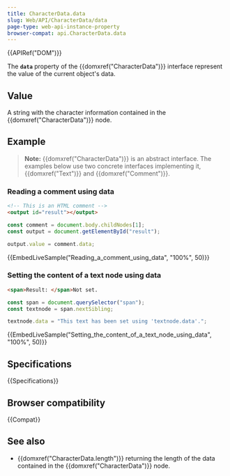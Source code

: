```yaml
---
title: CharacterData.data
slug: Web/API/CharacterData/data
page-type: web-api-instance-property
browser-compat: api.CharacterData.data
---
```


{{APIRef("DOM")}}

The **`data`** property of the {{domxref("CharacterData")}} interface represent the value of the current object's data.

## Value

A string with the character information contained in the {{domxref("CharacterData")}} node.

## Example

> **Note:** {{domxref("CharacterData")}} is an abstract interface.
> The examples below use two concrete interfaces implementing it, {{domxref("Text")}} and {{domxref("Comment")}}.

### Reading a comment using data

```html
<!-- This is an HTML comment -->
<output id="result"></output>
```

```js
const comment = document.body.childNodes[1];
const output = document.getElementById("result");

output.value = comment.data;
```

{{EmbedLiveSample("Reading_a_comment_using_data", "100%", 50)}}

### Setting the content of a text node using data

```html
<span>Result: </span>Not set.
```

```js
const span = document.querySelector("span");
const textnode = span.nextSibling;

textnode.data = "This text has been set using 'textnode.data'.";
```

{{EmbedLiveSample("Setting_the_content_of_a_text_node_using_data", "100%", 50)}}

## Specifications

{{Specifications}}

## Browser compatibility

{{Compat}}

## See also

- {{domxref("CharacterData.length")}} returning the length of the data contained in the {{domxref("CharacterData")}} node.

